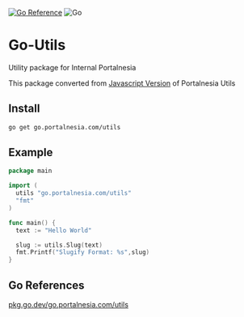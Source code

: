 [![Go Reference](https://pkg.go.dev/badge/go.portalnesia.com/utils.svg)](https://pkg.go.dev/go.portalnesia.com/utils) ![Go](https://github.com/portalnesia/go-utils/actions/workflows/utils_test.yml/badge.svg)

# Go-Utils

Utility package for Internal Portalnesia

This package converted from [Javascript Version](https://github.com/portalnesia/portalnesia-utils) of Portalnesia Utils

## Install

```bash
go get go.portalnesia.com/utils
```

## Example

```go
package main

import (
  utils "go.portalnesia.com/utils"
  "fmt"
)

func main() {
  text := "Hello World"

  slug := utils.Slug(text)
  fmt.Printf("Slugify Format: %s",slug)
}
```

## Go References
[pkg.go.dev/go.portalnesia.com/utils](https://pkg.go.dev/go.portalnesia.com/utils)